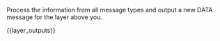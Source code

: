Process the information from all message types and output a new DATA message for the layer above you.

{{layer_outputs}}